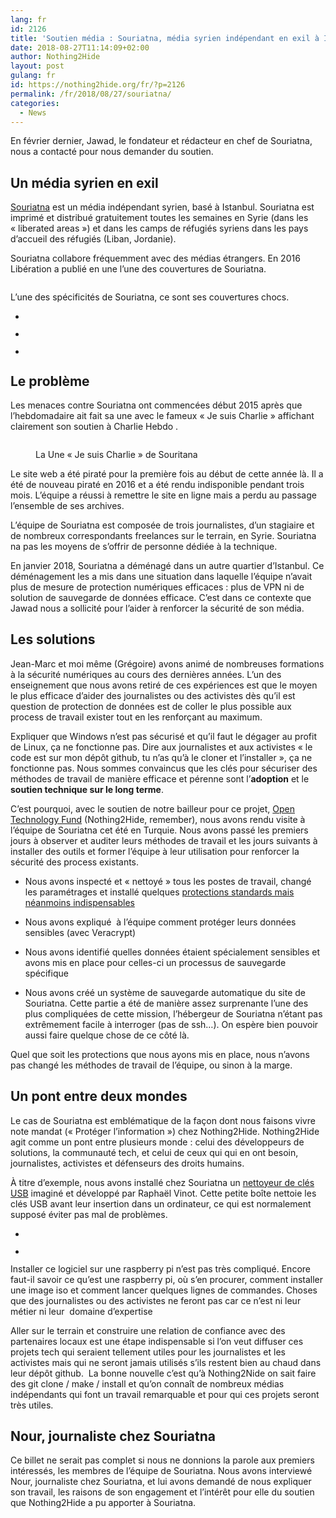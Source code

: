 ```yaml
---
lang: fr 
id: 2126
title: 'Soutien média : Souriatna, média syrien indépendant en exil à Istanbul'
date: 2018-08-27T11:14:09+02:00
author: Nothing2Hide
layout: post
gulang: fr 
id: https://nothing2hide.org/fr/?p=2126
permalink: /fr/2018/08/27/souriatna/
categories:
  - News
---
```

En février dernier, Jawad, le fondateur et rédacteur en chef de Souriatna, nous a contacté pour nous demander du soutien.  


<!--more-->

## Un média syrien en exil  


[Souriatna](http://www.souriatnapress.net/) est un média indépendant syrien, basé à Istanbul. Souriatna est imprimé et distribué gratuitement toutes les semaines en Syrie (dans les « liberated areas ») et dans les camps de réfugiés syriens dans les pays d&rsquo;accueil des réfugiés (Liban, Jordanie).  


Souriatna collabore fréquemment avec des médias étrangers. En 2016 Libération a publié en une l&rsquo;une des couvertures de Souriatna.<figure class="wp-block-image">

[<img src="/assets/img/sites/2/2018/08/tk-cover1.jpg" alt="" class="wp-image-1356" />](/assets/img/sites/2/2018/08/tk-cover1.jpg)</figure> 

L&rsquo;une des spécificités de Souriatna, ce sont ses couvertures chocs.  


<ul class="wp-block-gallery columns-3 is-cropped">
  <li class="blocks-gallery-item">
    <figure><img src="/assets/img/sites/2/2018/08/tk-cover5.png" alt="" data-id="1360" data-link="https://nothing2hide.org/en/tk-cover5/" class="wp-image-1360" /></figure>
  </li>
  <li class="blocks-gallery-item">
    <figure><img src="/assets/img/sites/2/2018/08/tk-cover4.png" alt="" data-id="1359" data-link="https://nothing2hide.org/en/tk-cover4/" class="wp-image-1359" /></figure>
  </li>
  <li class="blocks-gallery-item">
    <figure><img src="/assets/img/sites/2/2018/08/tk-cover3.png" alt="" data-id="1358" data-link="https://nothing2hide.org/en/tk-cover3/" class="wp-image-1358" /></figure>
  </li>
</ul>

## Le problème  


Les menaces contre Souriatna ont commencées début 2015 après que l&rsquo;hebdomadaire ait fait sa une avec le fameux « Je suis Charlie » affichant clairement son soutien à Charlie Hebdo .<figure class="wp-block-image">

<img src="/assets/img/sites/2/2018/08/tk-cover2.jpg" alt="" class="wp-image-1357" /> <figcaption>La Une « Je suis Charlie » de Souritana</figcaption></figure> 

Le site web a été piraté pour la première fois au début de cette année là. Il a été de nouveau piraté en 2016 et a été rendu indisponible pendant trois mois. L&rsquo;équipe a réussi à remettre le site en ligne mais a perdu au passage l&rsquo;ensemble de ses archives.

L&rsquo;équipe de Souriatna est composée de trois journalistes, d&rsquo;un stagiaire et de nombreux correspondants freelances sur le terrain, en Syrie. Souriatna na pas les moyens de s&rsquo;offrir de personne dédiée à la technique.  


En janvier 2018, Souriatna a déménagé dans un autre quartier d&rsquo;Istanbul. Ce déménagement les a mis dans une situation dans laquelle l&rsquo;équipe n&rsquo;avait plus de mesure de protection numériques efficaces : plus de VPN ni de solution de sauvegarde de données efficace. C&rsquo;est dans ce contexte que Jawad nous a sollicité pour l&rsquo;aider à renforcer la sécurité de son média.  


## Les solutions  


Jean-Marc et moi même (Grégoire) avons animé de nombreuses formations à la sécurité numériques au cours des dernières années. L&rsquo;un des enseignement que nous avons retiré de ces expériences est que le moyen le plus efficace d&rsquo;aider des journalistes ou des activistes dès qu&rsquo;il est question de protection de données est de coller le plus possible aux process de travail exister tout en les renforçant au maximum.

Expliquer que Windows n&rsquo;est pas sécurisé et qu&rsquo;il faut le dégager au profit de Linux, ça ne fonctionne pas. Dire aux journalistes et aux activistes « le code est sur mon dépôt github, tu n&rsquo;as qu&rsquo;à le cloner et l&rsquo;installer », ça ne fonctionne pas. Nous sommes convaincus que les clés pour sécuriser des méthodes de travail de manière efficace et pérenne sont l&rsquo;**adoption** et le **soutien technique sur le long terme**.

C&rsquo;est pourquoi, avec le soutien de notre bailleur pour ce projet, [Open Technology Fund](https://www.opentech.fund/) (Nothing2Hide, remember), nous avons rendu visite à l&rsquo;équipe de Souriatna cet été en Turquie. Nous avons passé les premiers jours à observer et auditer leurs méthodes de travail et les jours suivants à installer des outils et former l&rsquo;équipe à leur utilisation pour renforcer la sécurité des process existants.

  * Nous avons inspecté et « nettoyé » tous les postes de travail, changé les paramétrages et installé quelques [protections standards mais néanmoins indispensables](https://blog.barbayellow.com/2015/08/19/un-windows-a-jour-avec-un-anti-virus-cest-deja-pas-mal/#snu1)  
    
  * Nous avons expliqué  à l&rsquo;équipe comment protéger leurs données sensibles (avec Veracrypt)
  * Nous avons identifié quelles données étaient spécialement sensibles et avons mis en place pour celles-ci un processus de sauvegarde spécifique
  * Nous avons créé un système de sauvegarde automatique du site de Souriatna. Cette partie a été de manière assez surprenante l&rsquo;une des plus compliquées de cette mission, l&rsquo;hébergeur de Souriatna n&rsquo;étant pas extrêmement facile à interroger (pas de ssh&#8230;). On espère bien pouvoir aussi faire quelque chose de ce côté là.  
    

Quel que soit les protections que nous ayons mis en place, nous n&rsquo;avons pas changé les méthodes de travail de l&rsquo;équipe, ou sinon à la marge.

## Un pont entre deux mondes  


Le cas de Souriatna est emblématique de la façon dont nous faisons vivre note mandat (« Protéger l&rsquo;information ») chez Nothing2Hide. Nothing2Hide agit comme un pont entre plusieurs monde : celui des développeurs de solutions, la communauté tech, et celui de ceux qui qui en ont besoin, journalistes, activistes et défenseurs des droits humains.

À titre d&rsquo;exemple, nous avons installé chez Souriatna un [nettoyeur de clés USB](https://www.circl.lu/projects/CIRCLean/) imaginé et développé par Raphaël Vinot. Cette petite boîte nettoie les clés USB avant leur insertion dans un ordinateur, ce qui est normalement supposé éviter pas mal de problèmes.

<ul class="wp-block-gallery columns-1 is-cropped">
  <li class="blocks-gallery-item">
    <figure><a href="/assets/img/sites/2/2018/08/IMG_2953.jpg"><img src="/assets/img/sites/2/2018/08/IMG_2953.jpg" alt="" data-id="1368" data-link="https://nothing2hide.org/en/?attachment_id=1368" class="wp-image-1368" /></a></figure>
  </li>
  <li class="blocks-gallery-item">
    <figure><a href="/assets/img/sites/2/2018/08/tk-sanitizer1.jpg"><img src="/assets/img/sites/2/2018/08/tk-sanitizer1.jpg" alt="" data-id="1364" data-link="https://nothing2hide.org/en/tk-sanitizer1/" class="wp-image-1364" /></a></figure>
  </li>
</ul>

Installer ce logiciel sur une raspberry pi n&rsquo;est pas très compliqué. Encore faut-il savoir ce qu&rsquo;est une raspberry pi, où s&rsquo;en procurer, comment installer une image iso et comment lancer quelques lignes de commandes. Choses que des journalistes ou des activistes ne feront pas car ce n&rsquo;est ni leur métier ni leur  domaine d&rsquo;expertise

Aller sur le terrain et construire une relation de confiance avec des partenaires locaux est une étape indispensable si l&rsquo;on veut diffuser ces projets tech qui seraient tellement utiles pour les journalistes et les activistes mais qui ne seront jamais utilisés s&rsquo;ils restent bien au chaud dans leur dépôt github.  La bonne nouvelle c&rsquo;est qu&rsquo;à Nothing2Nide on sait faire des git clone / make / install et qu&rsquo;on connaît de nombreux médias indépendants qui font un travail remarquable et pour qui ces projets seront très utiles.  


## Nour, journaliste chez Souriatna

Ce billet ne serait pas complet si nous ne donnions la parole aux premiers intéressés, les membres de l&rsquo;équipe de Souriatna. Nous avons interviewé Nour, journaliste chez Souriatna, et lui avons demandé de nous expliquer son travail, les raisons de son engagement et l&rsquo;intérêt pour elle du soutien que Nothing2Hide a pu apporter à Souriatna.<figure class="wp-block-embed-soundcloud wp-block-embed is-type-rich is-provider-soundcloud"> </figure>